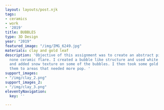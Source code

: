 ```yaml
---
layout: layouts/post.njk
tags:
- ceramics
- work
- '2019'
title: BUBBLES
type: 3D Design
year: "2019"
featured_image: "/img/IMG_6249.jpg"
materials: clay and gold leaf
description: 'Objective of this assignment was to create an abstract piece with a
  none ceramic flare. I created a bubble like structure and used white acrylic paint
  and added snow texture on some of the bubbles. I then took some gold leaf and applied
  them to areas that needed more pop. '
support_images:
- "/img/clay_2.png"
support_images_2:
- "/img/clay_3.png"
eleventyNavigation:
  key: ''

---
```

